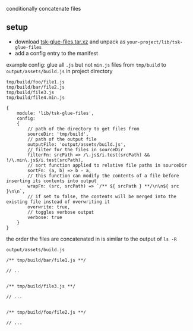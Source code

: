 conditionally concatenate files

## setup

- download [tsk-glue-files.tar.xz](https://github.com/r1vn/tsk-glue-files/raw/master/tsk-glue-files.tar.xz) and unpack as `your-project/lib/tsk-glue-files`
- add a config entry to the manifest

example config: glue all `.js` but not `min.js` files from `tmp/build` to `output/assets/build.js` in project directory

```
tmp/build/foo/file1.js
tmp/build/bar/file2.js
tmp/build/file3.js
tmp/build/file4.min.js
```

```
{
    module: 'lib/tsk-glue-files',
    config:
    {
        // path of the directory to get files from
        sourceDir: 'tmp/build',
        // path of the output file
        outputFile: 'output/assets/build.js',
        // filter for the files in sourceDir
        filterFn: srcPath => /\.js$/i.test(srcPath) && !/\.min\.js$/i.test(srcPath),
        // sort function applied to relative file paths in sourceDir
        sortFn: (a, b) => b - a,
        // this function can modify the contents of a file before inserting its contents into output
        wrapFn: (src, srcPath) => `/** ${ srcPath } **/\n\n${ src }\n\n`,
        // if set to false, the contents will be merged into the existing file instead of overwriting it
        overwrite: true,
        // toggles verbose output
        verbose: true
    }
}
```

the order the files are concatenated in is similar to the output of `ls -R`

`output/assets/build.js`
```
/** tmp/build/bar/file1.js **/

// ..


/** tmp/build/file3.js **/

// ...


/** tmp/build/foo/file2.js **/

// ...
```